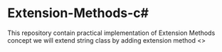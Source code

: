 # Extension-Methods-c#
This repository contain practical implementation of  Extension Methods concept
we will extend string class by adding extension method <<ChangeFirstLetterCase>>
